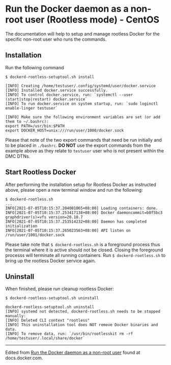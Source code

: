 # Run the Docker daemon as a non-root user (Rootless mode) - CentOS

The documentation will help to setup and manage rootless Docker for the specific non-root user who runs the commands.

## Installation

Run the following command

    $ dockerd-rootless-setuptool.sh install

    [INFO] Creating /home/testuser/.config/systemd/user/docker.service
    [INFO] Installed docker.service successfully.
    [INFO] To control docker.service, run: `systemctl --user (start|stop|restart) docker.service`
    [INFO] To run docker.service on system startup, run: `sudo loginctl enable-linger testuser`

    [INFO] Make sure the following environment variables are set (or add them to ~/.bashrc):
    export PATH=/usr/bin:$PATH
    export DOCKER_HOST=unix:///run/user/1000/docker.sock

Please that note of the two export commands that need be run initially and to be placed in `./bashrc`. **DO NOT** use the export commands from the example above
as they relate to `testuser` user who is not present within the DMC DTNs.


## Start Rootless Docker

After performing the installation setup for Rootless Docker as instructed above, please open a new terminal window and run the following:

    $ dockerd-rootless.sh
    ...
    INFO[2021-07-05T10:15:37.204001065+08:00] Loading containers: done.
    INFO[2021-07-05T10:15:37.253417138+08:00] Docker daemoncommit=b0f5bc3 graphdriver(s)=vfs version=20.10.7
    INFO[2021-07-05T10:15:37.253514232+08:00] Daemon has completed initialization
    INFO[2021-07-05T10:15:37.265023563+08:00] API listen on /run/user/1001/docker.sock

Please take note that `$ dockerd-rootless.sh` is a foreground process thus the terminal where it is active should not be closed.
Closing the foreground processs will terminate all running containers. Run `$ dockerd-rootless.sh` to bring up the rootless Docker service again.

## Uninstall

When finished, please run cleanup rootless Docker:

    $ dockerd-rootless-setuptool.sh uninstall

    dockerd-rootless-setuptool.sh uninstall
    [INFO] systemd not detected, dockerd-rootless.sh needs to be stopped manually:
    [INFO] Deleted CLI context "rootless"
    [INFO] This uninstallation tool does NOT remove Docker binaries and data.
    [INFO] To remove data, run: `/usr/bin/rootlesskit rm -rf /home/testuser/.local/share/docker`

---   
    
Edited from [Run the Docker daemon as a non-root user](https://docs.docker.com/engine/security/rootless) found at docs.docker.com.
